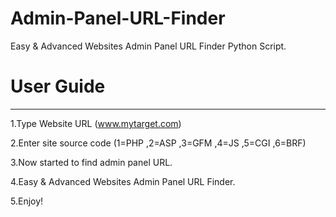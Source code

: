 # Admin-Panel-URL-Finder
Easy &amp; Advanced Websites Admin Panel URL Finder Python Script. 

# User Guide
-------------
1.Type Website URL (www.mytarget.com)

2.Enter site source code (1=PHP ,2=ASP ,3=GFM ,4=JS ,5=CGI ,6=BRF)

3.Now started to find admin panel URL.

4.Easy & Advanced Websites Admin Panel URL Finder.

5.Enjoy!


